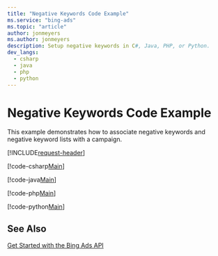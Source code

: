 ```yaml
---
title: "Negative Keywords Code Example"
ms.service: "bing-ads"
ms.topic: "article"
author: jonmeyers
ms.author: jonmeyers
description: Setup negative keywords in C#, Java, PHP, or Python.
dev_langs:
  - csharp
  - java
  - php
  - python
---
```

# Negative Keywords Code Example
This example demonstrates how to associate negative keywords and negative keyword lists with a campaign.

[!INCLUDE[request-header](./includes/code-tips.md)]

[!code-csharp[Main](../../../BingAds-dotNet-SDK/examples/BingAdsExamples/BingAdsExamplesLibrary/v13/NegativeKeywords.cs)]

[!code-java[Main](../../../BingAds-Java-SDK/examples/BingAdsDesktopApp/src/main/java/com/microsoft/bingads/examples/v13/NegativeKeywords.java)]

[!code-php[Main](../../../BingAds-PHP-SDK/samples/V13/NegativeKeywords.php)]

[!code-python[Main](../../../BingAds-Python-SDK/examples/v13/negative_keywords.py)]

## See Also
[Get Started with the Bing Ads API](get-started.md)  
